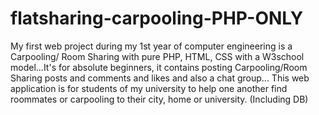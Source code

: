 # flatsharing-carpooling-PHP-ONLY
My first web project during my 1st year of computer engineering is a Carpooling/ Room Sharing with pure PHP, HTML, CSS with a W3school model...It's for absolute beginners, it contains posting  Carpooling/Room Sharing posts and comments and likes and also a chat group... This web application is for students of my university to help one another find roommates or carpooling to their city, home or university. (Including DB)
